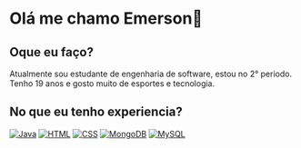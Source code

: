 # Olá me chamo Emerson👋

## Oque eu faço?
Atualmente sou estudante de engenharia de software, estou no 2° periodo. Tenho 19 anos e gosto muito de esportes e tecnologia.

## No que eu tenho experiencia?
[![Java](https://img.shields.io/badge/Java-ED8B00?style=for-the-badge&logo=openjdk&logoColor=white)]() [![HTML](https://img.shields.io/badge/HTML5-E34F26?style=for-the-badge&logo=html5&logoColor=white)]() [![CSS](https://img.shields.io/badge/CSS3-1572B6?style=for-the-badge&logo=css3&logoColor=white)]() [![MongoDB](https://img.shields.io/badge/MongoDB-4EA94B?style=for-the-badge&logo=mongodb&logoColor=white)]() [![MySQL](https://img.shields.io/badge/MySQL-00000F?style=for-the-badge&logo=mysql&logoColor=white)]()

